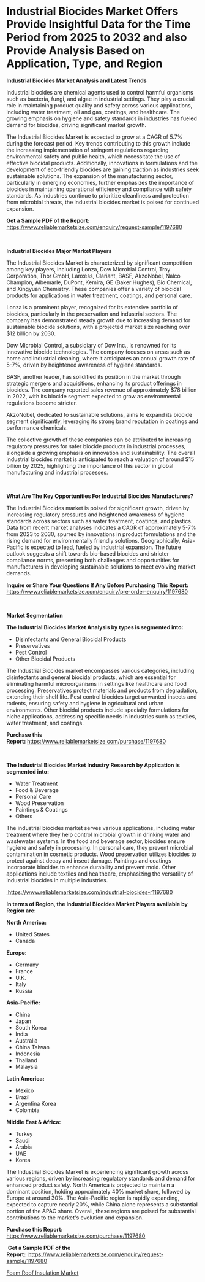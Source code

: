 <p><h1>Industrial Biocides Market Offers Provide Insightful Data for the Time Period from 2025 to 2032 and also Provide Analysis Based on Application, Type, and Region</h1></p><p><strong>Industrial Biocides Market Analysis and Latest Trends</strong></p>
<p><p>Industrial biocides are chemical agents used to control harmful organisms such as bacteria, fungi, and algae in industrial settings. They play a crucial role in maintaining product quality and safety across various applications, including water treatment, oil and gas, coatings, and healthcare. The growing emphasis on hygiene and safety standards in industries has fueled demand for biocides, driving significant market growth.</p><p>The Industrial Biocides Market is expected to grow at a CAGR of 5.7% during the forecast period. Key trends contributing to this growth include the increasing implementation of stringent regulations regarding environmental safety and public health, which necessitate the use of effective biocidal products. Additionally, innovations in formulations and the development of eco-friendly biocides are gaining traction as industries seek sustainable solutions. The expansion of the manufacturing sector, particularly in emerging economies, further emphasizes the importance of biocides in maintaining operational efficiency and compliance with safety standards. As industries continue to prioritize cleanliness and protection from microbial threats, the industrial biocides market is poised for continued expansion.</p></p>
<p><strong>Get a Sample PDF of the Report:&nbsp;</strong> <a href="https://www.reliablemarketsize.com/enquiry/request-sample/1197680?utm_campaign=2413&utm_medium=2&utm_source=Github&utm_content=ia&utm_term=01042025&utm_id=industrial-biocides">https://www.reliablemarketsize.com/enquiry/request-sample/1197680</a></p>
<p>&nbsp;</p>
<p><strong>Industrial Biocides Major Market Players</strong></p>
<p><p>The Industrial Biocides Market is characterized by significant competition among key players, including Lonza, Dow Microbial Control, Troy Corporation, Thor GmbH, Lanxess, Clariant, BASF, AkzoNobel, Nalco Champion, Albemarle, DuPont, Kemira, GE (Baker Hughes), Bio Chemical, and Xingyuan Chemistry. These companies offer a variety of biocidal products for applications in water treatment, coatings, and personal care.</p><p>Lonza is a prominent player, recognized for its extensive portfolio of biocides, particularly in the preservation and industrial sectors. The company has demonstrated steady growth due to increasing demand for sustainable biocide solutions, with a projected market size reaching over $12 billion by 2030. </p><p>Dow Microbial Control, a subsidiary of Dow Inc., is renowned for its innovative biocide technologies. The company focuses on areas such as home and industrial cleaning, where it anticipates an annual growth rate of 5-7%, driven by heightened awareness of hygiene standards.</p><p>BASF, another leader, has solidified its position in the market through strategic mergers and acquisitions, enhancing its product offerings in biocides. The company reported sales revenue of approximately $78 billion in 2022, with its biocide segment expected to grow as environmental regulations become stricter.</p><p>AkzoNobel, dedicated to sustainable solutions, aims to expand its biocide segment significantly, leveraging its strong brand reputation in coatings and performance chemicals.</p><p>The collective growth of these companies can be attributed to increasing regulatory pressures for safer biocide products in industrial processes, alongside a growing emphasis on innovation and sustainability. The overall industrial biocides market is anticipated to reach a valuation of around $15 billion by 2025, highlighting the importance of this sector in global manufacturing and industrial processes.</p></p>
<p>&nbsp;</p>
<p><strong>What Are The Key Opportunities For Industrial Biocides Manufacturers?</strong></p>
<p><p>The Industrial Biocides market is poised for significant growth, driven by increasing regulatory pressures and heightened awareness of hygiene standards across sectors such as water treatment, coatings, and plastics. Data from recent market analyses indicates a CAGR of approximately 5-7% from 2023 to 2030, spurred by innovations in product formulations and the rising demand for environmentally friendly solutions. Geographically, Asia-Pacific is expected to lead, fueled by industrial expansion. The future outlook suggests a shift towards bio-based biocides and stricter compliance norms, presenting both challenges and opportunities for manufacturers in developing sustainable solutions to meet evolving market demands.</p></p>
<p><strong>Inquire or Share Your Questions If Any Before Purchasing This Report:</strong> <a href="https://www.reliablemarketsize.com/enquiry/pre-order-enquiry/1197680?utm_campaign=2413&utm_medium=2&utm_source=Github&utm_content=ia&utm_term=01042025&utm_id=industrial-biocides">https://www.reliablemarketsize.com/enquiry/pre-order-enquiry/1197680</a></p>
<p>&nbsp;</p>
<p><strong>Market Segmentation</strong></p>
<p><strong>The Industrial Biocides Market Analysis by types is segmented into:</strong></p>
<p><ul><li>Disinfectants and General Biocidal Products</li><li>Preservatives</li><li>Pest Control</li><li>Other Biocidal Products</li></ul></p>
<p><p>The Industrial Biocides market encompasses various categories, including disinfectants and general biocidal products, which are essential for eliminating harmful microorganisms in settings like healthcare and food processing. Preservatives protect materials and products from degradation, extending their shelf life. Pest control biocides target unwanted insects and rodents, ensuring safety and hygiene in agricultural and urban environments. Other biocidal products include specialty formulations for niche applications, addressing specific needs in industries such as textiles, water treatment, and coatings.</p></p>
<p><strong>Purchase this Report:&nbsp;</strong><a href="https://www.reliablemarketsize.com/purchase/1197680?utm_campaign=2413&utm_medium=2&utm_source=Github&utm_content=ia&utm_term=01042025&utm_id=industrial-biocides">https://www.reliablemarketsize.com/purchase/1197680</a></p>
<p>&nbsp;</p>
<p><strong>The Industrial Biocides Market Industry Research by Application is segmented into:</strong></p>
<p><ul><li>Water Treatment</li><li>Food & Beverage</li><li>Personal Care</li><li>Wood Preservation</li><li>Paintings & Coatings</li><li>Others</li></ul></p>
<p><p>The industrial biocides market serves various applications, including water treatment where they help control microbial growth in drinking water and wastewater systems. In the food and beverage sector, biocides ensure hygiene and safety in processing. In personal care, they prevent microbial contamination in cosmetic products. Wood preservation utilizes biocides to protect against decay and insect damage. Paintings and coatings incorporate biocides to enhance durability and prevent mold. Other applications include textiles and healthcare, emphasizing the versatility of industrial biocides in multiple industries.</p></p>
<p><a href="https://www.reliablemarketsize.com/industrial-biocides-r1197680?utm_campaign=2413&utm_medium=2&utm_source=Github&utm_content=ia&utm_term=01042025&utm_id=industrial-biocides">&nbsp;https://www.reliablemarketsize.com/industrial-biocides-r1197680</a></p>
<p><strong>In terms of Region, the Industrial Biocides Market Players available by Region are:</strong></p>
<p>
    <p> <strong> North America: </strong>
        <ul>
            <li>United States</li>
            <li>Canada</li>
        </ul>
        </p> 
    <p> <strong> Europe: </strong>
        <ul>
            <li>Germany</li>
            <li>France</li>
            <li>U.K.</li>
            <li>Italy</li>
            <li>Russia</li>
        </ul>
        </p> 
    <p> <strong> Asia-Pacific: </strong>
        <ul>
            <li>China</li>
            <li>Japan</li>
            <li>South Korea</li>
            <li>India</li>
            <li>Australia</li>
            <li>China Taiwan</li>
            <li>Indonesia</li>
            <li>Thailand</li>
            <li>Malaysia</li>
        </ul>
        </p> 
    <p> <strong> Latin America: </strong>
        <ul>
            <li>Mexico</li>
            <li>Brazil</li>
            <li>Argentina Korea</li>
            <li>Colombia</li>
        </ul>
        </p> 
    <p> <strong> Middle East & Africa: </strong>
        <ul>
            <li>Turkey</li>
            <li>Saudi</li>
            <li>Arabia</li>
            <li>UAE</li>
            <li>Korea</li>
        </ul>
    </p>
    </p>
<p><p>The Industrial Biocides Market is experiencing significant growth across various regions, driven by increasing regulatory standards and demand for enhanced product safety. North America is projected to maintain a dominant position, holding approximately 40% market share, followed by Europe at around 30%. The Asia-Pacific region is rapidly expanding, expected to capture nearly 20%, while China alone represents a substantial portion of the APAC share. Overall, these regions are poised for substantial contributions to the market's evolution and expansion.</p></p>
<p><strong>Purchase this Report: </strong><a href="https://www.reliablemarketsize.com/purchase/1197680?utm_campaign=2413&utm_medium=2&utm_source=Github&utm_content=ia&utm_term=01042025&utm_id=industrial-biocides">https://www.reliablemarketsize.com/purchase/1197680</a></p>
<p>&nbsp;<strong>Get a Sample PDF of the Report:&nbsp;&nbsp;</strong><a href="https://www.reliablemarketsize.com/enquiry/request-sample/1197680?utm_campaign=2413&utm_medium=2&utm_source=Github&utm_content=ia&utm_term=01042025&utm_id=industrial-biocides">https://www.reliablemarketsize.com/enquiry/request-sample/1197680</a></p>
<p><strong></strong></p>
<p><p><a href="https://github.com/dmitriyvo6rog/Market-Research-Report-List-1/blob/main/foam-roof-insulation-market.md?utm_campaign=2413&utm_medium=2&utm_source=Github&utm_content=ia&utm_term=01042025&utm_id=industrial-biocides">Foam Roof Insulation Market</a></p></p>